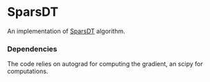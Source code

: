 # SparsDT

An implementation of [SparsDT](http:proceedings.mlr.press/v70/pad17a.html) algorithm.

### Dependencies

The code relies on autograd for computing the gradient, an scipy for computations.